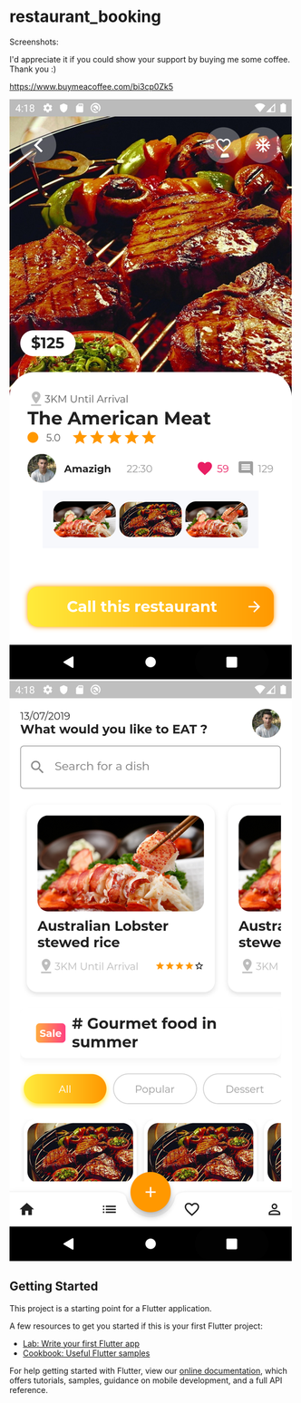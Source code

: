 # restaurant_booking

Screenshots:

I'd appreciate it if you could show your support by buying me some coffee. Thank you :)

https://www.buymeacoffee.com/bi3cp0Zk5

<img src="screenshot1.png">
<img src="screenshot2.png">

## Getting Started

This project is a starting point for a Flutter application.

A few resources to get you started if this is your first Flutter project:

- [Lab: Write your first Flutter app](https://flutter.dev/docs/get-started/codelab)
- [Cookbook: Useful Flutter samples](https://flutter.dev/docs/cookbook)

For help getting started with Flutter, view our 
[online documentation](https://flutter.dev/docs), which offers tutorials, 
samples, guidance on mobile development, and a full API reference.
